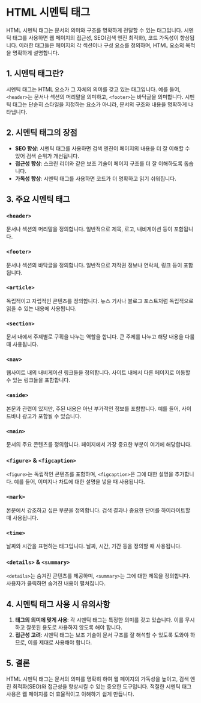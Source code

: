 # HTML 시멘틱 태그

HTML 시멘틱 태그는 문서의 의미와 구조를 명확하게 전달할 수 있는 태그입니다. 시멘틱 태그를 사용하면 웹 페이지의 접근성, SEO(검색 엔진 최적화), 코드 가독성이 향상됩니다. 이러한 태그들은 페이지의 각 섹션이나 구성 요소를 정의하며, HTML 요소의 목적을 명확하게 설명합니다.

## 1. 시멘틱 태그란?

시멘틱 태그는 HTML 요소가 그 자체의 의미를 갖고 있는 태그입니다. 예를 들어, `<header>`는 문서나 섹션의 머리말을 의미하고, `<footer>`는 바닥글을 의미합니다. 시멘틱 태그는 단순히 스타일을 지정하는 요소가 아니라, 문서의 구조와 내용을 명확하게 나타냅니다.

## 2. 시멘틱 태그의 장점

- **SEO 향상**: 시멘틱 태그를 사용하면 검색 엔진이 페이지의 내용을 더 잘 이해할 수 있어 검색 순위가 개선됩니다.
- **접근성 향상**: 스크린 리더와 같은 보조 기술이 페이지 구조를 더 잘 이해하도록 돕습니다.
- **가독성 향상**: 시멘틱 태그를 사용하면 코드가 더 명확하고 읽기 쉬워집니다.

## 3. 주요 시멘틱 태그

### `<header>`
문서나 섹션의 머리말을 정의합니다. 일반적으로 제목, 로고, 내비게이션 등이 포함됩니다.

### `<footer>`
문서나 섹션의 바닥글을 정의합니다. 일반적으로 저작권 정보나 연락처, 링크 등이 포함됩니다.

### `<article>`
독립적이고 자립적인 콘텐츠를 정의합니다. 뉴스 기사나 블로그 포스트처럼 독립적으로 읽을 수 있는 내용에 사용됩니다.

### `<section>`
문서 내에서 주제별로 구획을 나누는 역할을 합니다. 큰 주제를 나누고 해당 내용을 다룰 때 사용됩니다.

### `<nav>`
웹사이트 내의 내비게이션 링크들을 정의합니다. 사이트 내에서 다른 페이지로 이동할 수 있는 링크들을 포함합니다.

### `<aside>`
본문과 관련이 있지만, 주된 내용은 아닌 부가적인 정보를 포함합니다. 예를 들어, 사이드바나 광고가 포함될 수 있습니다.

### `<main>`
문서의 주요 콘텐츠를 정의합니다. 페이지에서 가장 중요한 부분이 여기에 해당합니다.

### `<figure>` & `<figcaption>`
`<figure>`는 독립적인 콘텐츠를 포함하며, `<figcaption>`은 그에 대한 설명을 추가합니다. 예를 들어, 이미지나 차트에 대한 설명을 넣을 때 사용됩니다.

### `<mark>`
본문에서 강조하고 싶은 부분을 정의합니다. 검색 결과나 중요한 단어를 하이라이트할 때 사용됩니다.

### `<time>`
날짜와 시간을 표현하는 태그입니다. 날짜, 시간, 기간 등을 정의할 때 사용됩니다.

### `<details>` & `<summary>`
`<details>`는 숨겨진 콘텐츠를 제공하며, `<summary>`는 그에 대한 제목을 정의합니다. 사용자가 클릭하면 숨겨진 내용이 펼쳐집니다.

## 4. 시멘틱 태그 사용 시 유의사항

1. **태그의 의미에 맞게 사용**: 각 시멘틱 태그는 특정한 의미를 갖고 있습니다. 이를 무시하고 잘못된 용도로 사용하지 않도록 해야 합니다.
2. **접근성 고려**: 시멘틱 태그는 보조 기술이 문서 구조를 잘 해석할 수 있도록 도와야 하므로, 이를 제대로 사용해야 합니다.

## 5. 결론

HTML 시멘틱 태그는 문서의 의미를 명확히 하여 웹 페이지의 가독성을 높이고, 검색 엔진 최적화(SEO)와 접근성을 향상시킬 수 있는 중요한 도구입니다. 적절한 시멘틱 태그 사용은 웹 페이지를 더 효율적이고 이해하기 쉽게 만듭니다.
